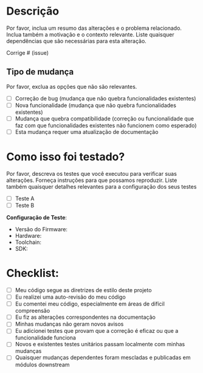 # Descrição

Por favor, inclua um resumo das alterações e o problema relacionado. Inclua também a motivação e o contexto relevante. Liste quaisquer dependências que são necessárias para esta alteração.

Corrige # (issue)

## Tipo de mudança

Por favor, exclua as opções que não são relevantes.

- [ ] Correção de bug (mudança que não quebra funcionalidades existentes)
- [ ] Nova funcionalidade (mudança que não quebra funcionalidades existentes)
- [ ] Mudança que quebra compatibilidade (correção ou funcionalidade que faz com que funcionalidades existentes não funcionem como esperado)
- [ ] Esta mudança requer uma atualização de documentação

# Como isso foi testado?

Por favor, descreva os testes que você executou para verificar suas alterações. Forneça instruções para que possamos reproduzir. Liste também quaisquer detalhes relevantes para a configuração dos seus testes

- [ ] Teste A
- [ ] Teste B

**Configuração de Teste**:
* Versão do Firmware:
* Hardware:
* Toolchain:
* SDK:

# Checklist:

- [ ] Meu código segue as diretrizes de estilo deste projeto
- [ ] Eu realizei uma auto-revisão do meu código
- [ ] Eu comentei meu código, especialmente em áreas de difícil compreensão
- [ ] Eu fiz as alterações correspondentes na documentação
- [ ] Minhas mudanças não geram novos avisos
- [ ] Eu adicionei testes que provam que a correção é eficaz ou que a funcionalidade funciona
- [ ] Novos e existentes testes unitários passam localmente com minhas mudanças
- [ ] Quaisquer mudanças dependentes foram mescladas e publicadas em módulos downstream
